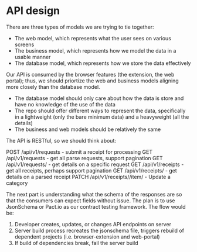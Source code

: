 API design
===

There are three types of models we are trying to tie together:
* The web model, which represents what the user sees on various screens
* The business model, which represents how we model the data in a usable manner
* The database model, which represents how we store the data effectively

Our API is consumed by the browser features (the extension, the web portal); thus, we should priortize the web and business models aligning more closely than the database model.

* The database model should only care about how the data is store and have no knowledge of the use of the data
* The repo should offer different ways to represent the data, specifically in a lightweight (only the bare minimum data) and a heavyweight (all the details)
* The business and web models should be relatively the same

The API is RESTful, so we should think about:

POST /api/v1/requests - submit a receipt for processing
GET /api/v1/requests - get all parse requests, support pagination
GET /api/v1/requests/<uuid> - get details on a specific request
GET /api/v1/receipts - get all receipts, perhaps support pagination
GET /api/v1/receipts/<uuid> - get details on a parsed receipt
PATCH /api/v1/receipts/<uuid>/item/<uuid> - Update a category

The next part is understanding what the schema of the responses are so that the consumers can expect fields without issue. The plan is to use JsonSchema or Pact.io as our contract testing framework. The flow would be:
1. Developer creates, updates, or changes API endpoints on server
1. Server build process recreates the jsonschema file, triggers rebuild of dependent projects (i.e. browser-extension and web-portal)
1. If build of dependencies break, fail the server build